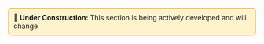 <div style="border: 1px solid #f39c12; background-color: #fff3cd; padding: 10px; border-radius: 5px;">
  <strong>🚧 Under Construction:</strong> This section is being actively developed and will change.
</div>